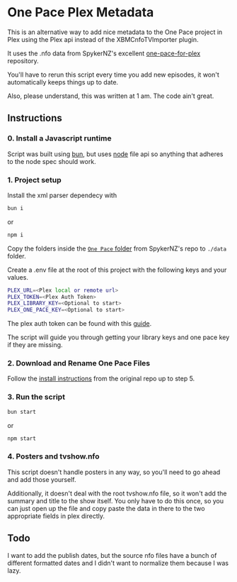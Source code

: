 # One Pace Plex Metadata

This is an alternative way to add nice metadata to the One Pace project in Plex using the Plex api instead of the XBMCnfoTVImporter plugin.

It uses the .nfo data from SpykerNZ's excellent [one-pace-for-plex](https://github.com/SpykerNZ/one-pace-for-plex?tab=readme-ov-file) repository.

You'll have to rerun this script every time you add new episodes, it won't automatically keeps things up to date.

Also, please understand, this was written at 1 am.  The code ain't great.

## Instructions

### 0. Install a Javascript runtime

Script was built using [bun](https://bun.sh), but uses [node](https://nodejs.org) file api so anything that adheres to the node spec should work.

### 1. Project setup

Install the xml parser dependecy with
```bash
bun i
```
or
```bash
npm i
```

Copy the folders inside the [`One Pace` folder](https://github.com/SpykerNZ/one-pace-for-plex/tree/main/One%20Pace) from SpykerNZ's repo to `./data` folder.

Create a .env file at the root of this project with the following keys and your values.
``` bash
PLEX_URL=<Plex local or remote url>
PLEX_TOKEN=<Plex Auth Token>
PLEX_LIBRARY_KEY=<Optional to start>
PLEX_ONE_PACE_KEY=<Optional to start>
```
The plex auth token can be found with this [guide](https://support.plex.tv/articles/204059436-finding-an-authentication-token-x-plex-token/).

The script will guide you through getting your library keys and one pace key if they are missing.

### 2. Download and Rename One Pace Files

Follow the [install instructions](https://github.com/SpykerNZ/one-pace-for-plex/tree/main#install-instructions) from the original repo up to step 5.

### 3. Run the script
```bash
bun start
```
or
```bash
npm start
```

### 4. Posters and tvshow.nfo
This script doesn't handle posters in any way, so you'll need to go ahead and add those yourself.

Additionally, it doesn't deal with the root tvshow.nfo file, so it won't add the summary and title to the show itself.
You only have to do this once, so you can just open up the file and copy paste the data in there to the two appropriate fields in plex directly.

## Todo
I want to add the publish dates, but the source nfo files have a bunch of different formatted dates and I didn't want to normalize them because I was lazy.
